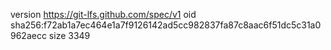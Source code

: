 version https://git-lfs.github.com/spec/v1
oid sha256:f72ab1a7ec464e1a7f9126142ad5cc982837fa87c8aac6f51dc5c31a0962aecc
size 3349
